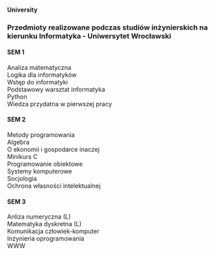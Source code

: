 #### University
### Przedmioty realizowane podczas studiów inżynierskich na kierunku Informatyka - Uniwersytet Wrocławski

#### SEM 1
Analiza matematyczna  
Logika dla informatyków  
Wstęp do informatyki  
Podstawowy warsztat informatyka  
Python  
Wiedza przydatna w pierwszej pracy  

#### SEM 2
Metody programowania  
Algebra  
O ekonomii i gospodarce inaczej  
Minikurs C  
Programowanie obiektowe  
Systemy komputerowe  
Socjologia  
Ochrona własności intelektualnej  

#### SEM 3
Anliza numeryczna (L)  
Matematyka dyskretna (L)  
Komunikacja człowiek-komputer  
Inżynieria oprogramowania  
WWW  
